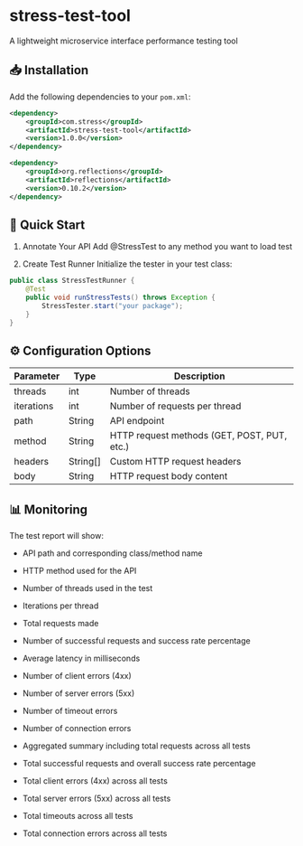 # stress-test-tool
A lightweight microservice interface performance testing tool

## 📥 Installation

Add the following dependencies to your `pom.xml`:

```xml
<dependency>
    <groupId>com.stress</groupId>
    <artifactId>stress-test-tool</artifactId>
    <version>1.0.0</version>
</dependency>

<dependency>
    <groupId>org.reflections</groupId>
    <artifactId>reflections</artifactId>
    <version>0.10.2</version>
</dependency>
```

## 🚀 Quick Start
1. Annotate Your API
Add @StressTest to any method you want to load test

2. Create Test Runner
Initialize the tester in your test class:
```java
public class StressTestRunner {
    @Test
    public void runStressTests() throws Exception {
        StressTester.start("your package");
    }
}
```

## ⚙️ Configuration Options
| **Parameter** | Type     | **Description**                             |
| ------------- | -------- | ------------------------------------------- |
| threads       | int      | Number of threads                           |
| iterations    | int      | Number of requests per thread               |
| path          | String   | API endpoint                                |
| method        | String   | HTTP request methods (GET, POST, PUT, etc.) |
| headers       | String[] | Custom HTTP request headers                 |
| body          | String   | HTTP request body content                   |

## 📊 Monitoring
The test report will show:

- API path and corresponding class/method name

- HTTP method used for the API

- Number of threads used in the test

- Iterations per thread

- Total requests made

- Number of successful requests and success rate percentage

- Average latency in milliseconds

- Number of client errors (4xx)

- Number of server errors (5xx)

- Number of timeout errors

- Number of connection errors

- Aggregated summary including total requests across all tests

- Total successful requests and overall success rate percentage

- Total client errors (4xx) across all tests

- Total server errors (5xx) across all tests

- Total timeouts across all tests

- Total connection errors across all tests

  

